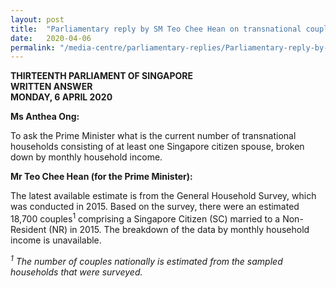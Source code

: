 ```yaml
---
layout: post
title:  "Parliamentary reply by SM Teo Chee Hean on transnational couples by monthly household income"
date:   2020-04-06
permalink: "/media-centre/parliamentary-replies/Parliamentary-reply-by-SM-Teo-Chee-Hean-on-transnational-couples-by-monthly-household-income"
---
```


**THIRTEENTH PARLIAMENT OF SINGAPORE  
WRITTEN ANSWER   
MONDAY, 6 APRIL 2020**  

**Ms Anthea Ong:**

To ask the Prime Minister what is the current number of transnational households consisting of at least one Singapore citizen spouse, broken down by monthly household income.

**Mr Teo Chee Hean (for the Prime Minister):**

The latest available estimate is from the General Household Survey, which was conducted in 2015. Based on the survey, there were an estimated 18,700 couples<sup>1</sup> comprising a Singapore Citizen (SC) married to a Non-Resident (NR) in 2015.  The breakdown of the data by monthly household income is unavailable. 

*<sup>1</sup> The number of couples nationally is estimated from the sampled households that were surveyed.*

